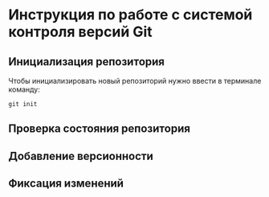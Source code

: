 #  **Инструкция по работе с системой контроля версий Git**

## Инициализация репозитория

Чтобы инициализировать новый репозиторий нужно ввести в терминале команду:

    git init
    
## Проверка состояния репозитория

## Добавление версионности

## Фиксация изменений

